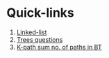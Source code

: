 # Quick-links

1. [Linked-list](https://www.interviewbit.com/linked-list-interview-questions/)
2. [Trees questions](https://www.geeksforgeeks.org/top-50-tree-coding-problems-for-interviews/)
3. [K-path sum no. of paths in BT](https://www.geeksforgeeks.org/count-all-k-sum-paths-in-a-binary-tree/)


